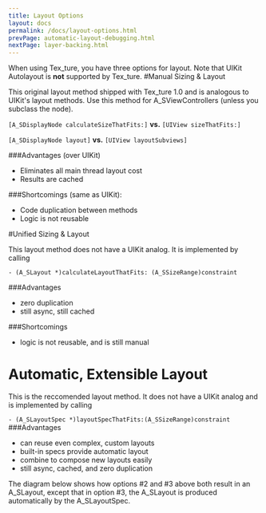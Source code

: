```yaml
---
title: Layout Options
layout: docs
permalink: /docs/layout-options.html
prevPage: automatic-layout-debugging.html
nextPage: layer-backing.html
---
```


When using Tex_ture, you have three options for layout. Note that UIKit Autolayout is **not** supported by Tex_ture. 
#Manual Sizing & Layout

This original layout method shipped with Tex_ture 1.0 and is analogous to UIKit's layout methods. Use this method for A_SViewControllers (unless you subclass the node).

`[A_SDisplayNode calculateSizeThatFits:]` **vs.** `[UIView sizeThatFits:]`

`[A_SDisplayNode layout]` **vs.** `[UIView layoutSubviews]`

###Advantages (over UIKit)
- Eliminates all main thread layout cost
- Results are cached

###Shortcomings (same as UIKit):
- Code duplication between methods
- Logic is not reusable

#Unified Sizing & Layout

This layout method does not have a UIKit analog. It is implemented by calling

`- (A_SLayout *)calculateLayoutThatFits: (A_SSizeRange)constraint`

###Advantages
- zero duplication
- still async, still cached

###Shortcomings
- logic is not reusable, and is still manual

# Automatic, Extensible Layout

This is the reccomended layout method. It does not have a UIKit analog and is implemented by calling

`- (A_SLayoutSpec *)layoutSpecThatFits:(A_SSizeRange)constraint`
###Advantages
- can reuse even complex, custom layouts
- built-in specs provide automatic layout
- combine to compose new layouts easily
- still async, cached, and zero duplication

The diagram below shows how options #2 and #3 above both result in an A_SLayout, except that in option #3, the A_SLayout is produced automatically by the A_SLayoutSpec.  

<INSERT DIAGRAM>
